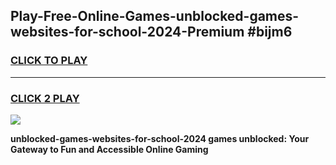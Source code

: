 
## Play-Free-Online-Games-unblocked-games-websites-for-school-2024-Premium #bijm6
<h3>
<a href="https://premium.freeplayer.one?title=unblocked-games-websites-for-school-2024&ref=8M">CLICK TO PLAY</a></h3>
<hr>

<h3>
<a href="https://premium.freeplayer.one?title=unblocked-games-websites-for-school-2024&ref=8M">CLICK 2 PLAY</a>
  
</h3>

<a href="https://premium.freeplayer.one?title=unblocked-games-websites-for-school-2024&ref=8M"><img src="https://clearcache.store/games.png"></a>


**unblocked-games-websites-for-school-2024 games unblocked: Your Gateway to Fun and Accessible Online Gaming**
